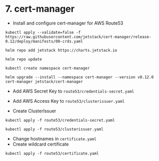 # 7. cert-manager

* Install and configure cert-manager for AWS Route53

```
kubectl apply --validate=false -f https://raw.githubusercontent.com/jetstack/cert-manager/release-0.12/deploy/manifests/00-crds.yaml
```

```
helm repo add jetstack https://charts.jetstack.io
```

```
helm repo update
```

```
kubectl create namespace cert-manager
```

```
helm upgrade --install --namespace cert-manager --version v0.12.0 cert-manager jetstack/cert-manager
```

* Add AWS Secret Key to `route53/credentials-secret.yaml`

* Add AWS Access Key to `route53/clusterissuer.yaml`

* Create ClusterIssuer

```
kubectl apply -f route53/credentials-secret.yaml
```

```
kubectl apply -f route53/clusterissuer.yaml
```

* Change hostnames in `certificate.yaml`
* Create wildcard certificate

```
kubectl apply -f route53/certificate.yaml
```

